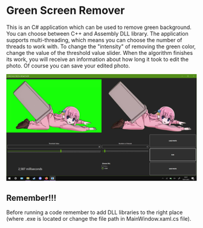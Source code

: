 # Green Screen Remover
This is an C# application which can be used to remove green background. You can choose between C++ and Assembly DLL library. The application supports multi-threading, which means you can choose the number of threads to work with. To change the "intensity" of removing the green color, change the value of the threshold value slider. When the algorithm finishes its work, you will receive an information about how long it took to edit the photo. Of course you can save your edited photo.

![photo of gui](https://github.com/krzysilelek/Green_Screen_Remover/blob/main/GUI_Picture/gui.png "GUI")

## Remember!!!
Before running a code remember to add DLL libraries to the right place (where .exe is located or change the file path in MainWindow.xaml.cs file).
